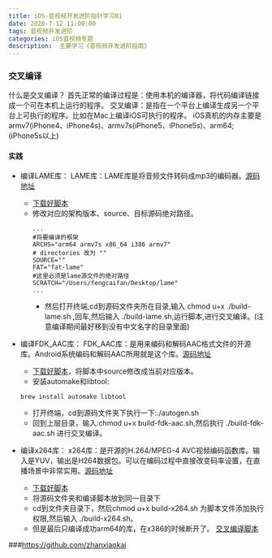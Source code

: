 ```yaml
---
title: iOS-音视频开发进阶指针学习01
date: 2020-7-12 11:00:00
tags: 音视频开发进阶
categories: iOS音视频专题
description:  主要学习《音视频开发进阶指南》
---
```


### 交叉编译
什么是交叉编译？
首先正常的编译过程是：使用本机的编译器，将代码编译链接成一个可在本机上运行的程序。
交叉编译：是指在一个平台上编译生成另一个平台上可执行的程序。比如在Mac上编译iOS可执行的程序。
iOS真机的内存主要是armv7(iPhone4、iPhone4s)、armv7s(iPhone5、iPhone5s)、arm64;(iPhone5s以上)
#### 实践

* 编译LAME库：
  LAME库：LAME库是将音频文件转码成mp3的编码器。[源码地址](https://sourceforge.net/projects/lame/files/lame/)
  * [下载好脚本](https://github.com/kewlbear/lame-ios-build)
  * 修改对应的架构版本、source、目标源码绝对路径。
	```
	...
	#将要编译的框架
	ARCHS="arm64 armv7s x86_64 i386 armv7"
	# directories 改为 ""
	SOURCE=""
	FAT="fat-lame"	
	#这里必须是lame源文件的绝对路径
	SCRATCH="/Users/fengcaifan/Desktop/lame"
	...
	```
	* 然后打开终端,cd到源码文件夹所在目录,输入 chmod u+x ./build-lame.sh ,回车,然后输入 ./build-lame.sh,运行脚本,进行交叉编译。(注意编译期间最好移到没有中文名字的目录里面)

* 编译FDK_AAC库：
FDK_AAC库：是用来编码和解码AAC格式文件的开源库。Android系统编码和解码AAC所用就是这个库。[源码地址](https://sourceforge.net/p/opencore-amr/fdk-aac/ci/v0.1.5/tree/)
	* [下载好脚本](https://github.com/kewlbear/fdk-aac-build-script-for-iOS)，将脚本中source修改成当前对应版本。
	* 安装automake和libtool:
	```
	brew install automake libtool
	```
	* 打开终端，cd到源码文件夹下执行一下:./autogen.sh
	* 回到上层目录，输入:chmod u+x build-fdk-aac.sh,然后执行 ./build-fdk-aac.sh 进行交叉编译。
* 编译x264库：
x264库：是开源的H.264/MPEG-4 AVC视频编码函数库。输入是YUV，输出是H264数据包。可以在编码过程中直接改变码率设置，在直播场景中非常实用。[源码地址](http://www.videolan.org/developers/x264.html)
	* [下载好脚本](https://github.com/kewlbear/x264-ios)
	* 将源码文件夹和编译脚本放到同一目录下
	* cd到文件夹目录下，然后chmod u+x build-x264.sh 为脚本文件添加执行权限,然后输入 ./build-x264.sh。
	* 但是最后只编译成功arm64的库，在x386的时候断开了。
[交叉编译脚本](https://www.jianshu.com/p/622a016ae2da)



###<https://github.com/zhanxiaokai>

### 